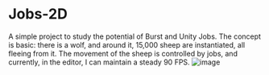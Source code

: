 # Jobs-2D
 A simple project to study the potential of Burst and Unity Jobs. The concept is basic: there is a wolf, and around it, 15,000 sheep are instantiated, all fleeing from it. The movement of the sheep is controlled by jobs, and currently, in the editor, I can maintain a steady 90 FPS.
![image](https://github.com/user-attachments/assets/866031c7-95ae-4e50-88fb-9c69cafcad41)
